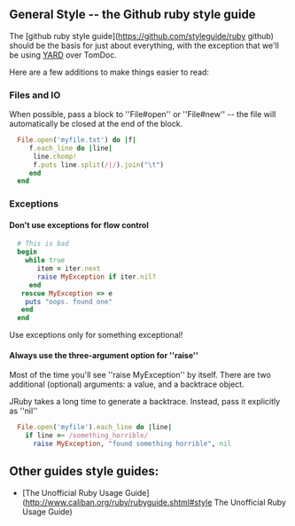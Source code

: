 ## General Style -- the Github ruby style guide

The [github ruby style guide](https://github.com/styleguide/ruby github) should be the basis for just about everything, with the exception that we'll be using 
[YARD](http://yardoc.org) over TomDoc. 

Here are a few additions to make things easier to read:

### Files and IO

When possible, pass a block to ''File#open'' or ''File#new'' -- the file will automatically be closed at the end of the block.

~~~ ruby
  File.open('myfile.txt') do |f|
     f.each_line do |line|
      line.chomp!
      f.puts line.split(/|/).join("\t")
     end
  end
~~~

### Exceptions

#### Don't use exceptions for flow control

~~~ ruby
  # This is bad
  begin
    while true
       item = iter.next
       raise MyException if iter.nil?
     end
   rescue MyException => e
    puts "oops. found one"
   end
  end
~~~

Use exceptions only for something exceptional!
      

#### Always use the three-argument option for ''raise''

Most of the time you'll see ''raise MyException'' by itself. There are two additional (optional) arguments: a value, and a backtrace object.

JRuby takes a long time to generate a backtrace. Instead, pass it explicitly as ''nil''


~~~ ruby
  File.open('myfile').each_line do |line|
    if line =~ /something_horrible/
      raise MyException, "found something horrible", nil
~~~

## Other guides style guides:

* [The Unofficial Ruby Usage Guide](http://www.caliban.org/ruby/rubyguide.shtml#style The Unofficial Ruby Usage Guide)

